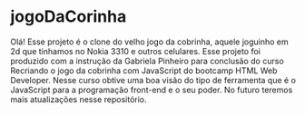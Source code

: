 # jogoDaCorinha

Olá!
Esse projeto é o clone do velho jogo da cobrinha, aquele joguinho em 2d que tinhamos no Nokia 3310 e outros celulares. Esse projeto foi produzido com a instrução da Gabriela Pinheiro para conclusão do curso Recriando o jogo da cobrinha com JavaScript do bootcamp HTML Web Developer. 
Nesse curso obtive uma boa visão do tipo de ferramenta que é o JavaScript para a programação front-end e o seu poder. No futuro teremos mais atualizações nesse repositório. 
